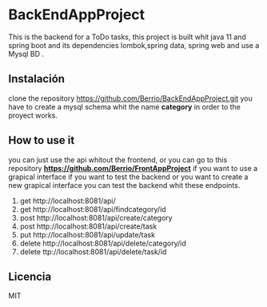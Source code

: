 # BackEndAppProject

This is the backend for a ToDo tasks, this project is built whit java 11 and spring boot and its dependencies lombok,spring data, spring web and use a Mysql BD .

## Instalación

clone the repository
https://github.com/Berrio/BackEndAppProject.git
you have to create a mysql schema whit the name **category** in order to the proyect works.

## How to use it

you can just use the api whitout the frontend, or you can go to this repository **https://github.com/Berrio/FrontAppProject** if you want to use a grapical interface
if you want to test the backend or you want to create a new grapical interface you can test the backend whit these endpoints.

1. get http://localhost:8081/api/
2. get http://localhost:8081/api/findcategory/id
3. post http://localhost:8081/api/create/category
4. post http://localhost:8081/api/create/task
5. put http://localhost:8081/api/update/task
6. delete http://localhost:8081/api/delete/category/id
7. delete ttp://localhost:8081/api/delete/task/id


## Licencia
MIT
